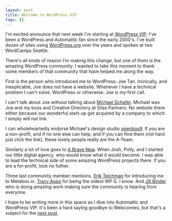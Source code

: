 ```yaml
---
layout: post
title: Welcome to WordPress VIP
tags: []
---
```


I'm excited announce that next week I'm starting at [WordPress VIP](https://wpvip.com/). I've been a WordPress and Automattic fan since the early 2000's. I've built dozen of sites using [WordPress.org](https://wordpress.org/) over the years and spoken at two WordCamps Seattle.

There's all kinds of reason I'm making this change, but one of them is the amazing WordPress community. I wanted to take this moment to thank some members of that community that have helped me along the way.

First is the person who introduced me to WordPress: Joe Tan. Ironically, and inexplicable, Joe does not have a website. Whenever I have a technical problem I can't solve, WordPress or otherwise. Joe is my first call.

I can't talk about Joe without talking about [Michael Schafer](https://openbox9.com). Michael was Joe and my boss and Creative Directory at Silas Partners. No website there either because our wonderful start-up got acquired by a company to which I simply will not link.

I can wholeheartedly endorse Michael's design studio [openbox9](https://openbox9.com). If you are a non-profit, and if no one else can help, and if you can find them (not hard just click the link), these lovely people really are the A-Team.

Similarly a lot of love goes to [A Brave New](https://www.abravenew.com/). When Josh, Polly, and I started our little digital agency, who would know what it would become. I was able to lead the technical side of some amazing WordPress projects there. If you are a for-profit, look no futher.

Three last community member mentions. [Erik Teichman](https://www.eriktdesign.com/) for introducing me to Metabox.io. [Tracy Apps](http://tracyappsdesign.com/) for being the oldest WP G. I know. And [Jill Binder](https://jillbinder.com/) who is doing amazing work making sure the community is hearing from everyone.

I hope to be writing more in this space as I dive into Automattic and WordPress VIP. It's been a hard saying goodbye to Webconnex, but that's a subject for the [next post](/2020/06/23/Webconnex.html).
